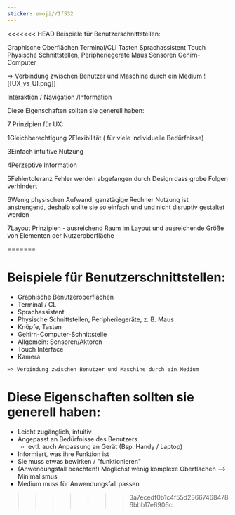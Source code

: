 ```yaml
---
sticker: emoji//1f532
---
```

<<<<<<< HEAD
Beispiele für Benutzerschnittstellen: 

Graphische Oberflächen
Terminal/CLI
Tasten
Sprachassistent
Touch
Physische Schnittstellen, Peripheriegeräte Maus
Sensoren
Gehirn-Computer

=> Verbindung zwischen Benutzer und Maschine durch ein Medium 
![[UX_vs_UI.png]]


Interaktion / Navigation /Information 



Diese Eigenschaften sollten sie generell haben: 


7 Prinzipien für UX:

1Gleichberechtigung
2Flexibilität ( für viele individuelle Bedürfnisse) 

3Einfach intuitive Nutzung

4Perzeptive Information 

5Fehlertoleranz
Fehler werden abgefangen durch Design dass grobe Folgen verhindert 

6Wenig physischen Aufwand: ganztägige Rechner Nutzung ist anstrengend, deshalb sollte sie so einfach und und nicht disruptiv gestaltet werden

7Layout Prinzipien - ausreichend Raum im Layout und ausreichende Größe von Elementen der Nutzeroberfläche



=======
# Beispiele für Benutzerschnittstellen: 
* Graphische Benutzeroberflächen
* Terminal / CL
* Sprachassistent
* Physische Schnittstellen, Peripheriegeräte, z. B. Maus
* Knöpfe, Tasten
* Gehirn-Computer-Schnittstelle
* Allgemein: Sensoren/Aktoren
* Touch Interface
* Kamera

`=> Verbindung zwischen Benutzer und Maschine durch ein Medium
`
# Diese Eigenschaften sollten sie generell haben: 
* Leicht zugänglich, intuitiv
* Angepasst an Bedürfnisse des Benutzers
	* evtl. auch Anpassung an Gerät (Bsp. Handy / Laptop)
* Informiert, was ihre Funktion ist
* Sie muss etwas bewirken / "funktionieren"
* (Anwendungsfall beachten!) Möglichst wenig komplexe Oberflächen --> Minimalismus
* Medium muss für Anwendungsfall passen
>>>>>>> 3a7ecedf0b1c4f55d236674684786bbb17e6906c
